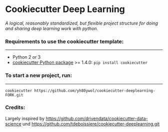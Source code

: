 # Cookiecutter Deep Learning

_A logical, reasonably standardized, but flexible project structure for doing and sharing deep learning work with python._

### Requirements to use the cookiecutter template:
-----------
 - Python 2 or 3
 - [cookiecutter Python package](http://cookiecutter.readthedocs.org/en/latest/installation.html) >= 1.4.0: `pip install cookiecutter`


### To start a new project, run:
------------

    cookiecutter https://github.com/yh80ywol/cookiecutter-deeplearning-FORK.git

### Credits:

Largely inspired by https://github.com/drivendata/cookiecutter-data-science und https://github.com/tdeboissiere/cookiecutter-deeplearning.git 
